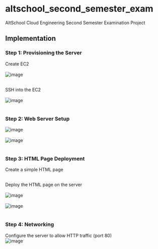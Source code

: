 # altschool_second_semester_exam
AltSchool Cloud Engineering Second Semester Examination Project

## Implementation
### Step 1: Provisioning the Server

Create EC2 <br> <br>
![image](https://github.com/user-attachments/assets/889e41ec-170b-4025-abb5-54369cb44880) <br> <br>

SSH into the EC2 <br> <br>
![image](https://github.com/user-attachments/assets/54780ac5-5691-4b37-81fc-b9e8a03d3602) <br> <br>


### Step 2: Web Server Setup

![image](https://github.com/user-attachments/assets/ce78a65b-07de-4560-8b8f-5314d9de2f60) <br> <br>
![image](https://github.com/user-attachments/assets/48910fed-9bc6-484d-a7a1-ba76bee87e0a) <br> <br>

### Step 3: HTML Page Deployment
Create a simple HTML page <br> <br>

Deploy the HTML page on the server <br> <br>
![image](https://github.com/user-attachments/assets/07559edb-beba-4304-a751-0adcd3e35f57) <br> <br>
![image](https://github.com/user-attachments/assets/e7d29d0e-b6c2-4be4-b9b0-54aaf364ebc2) <br> <br>


### Step 4: Networking
Configure the server to allow HTTP traffic (port 80) <br>
![image](https://github.com/user-attachments/assets/b9a25d47-d1a1-446a-ab76-9c329c872afa) <br> <br>







